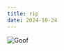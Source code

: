 ```yaml
---
title: rip
date: 2024-10-24
---
```


![Goof](/img/rip.jpg)

<p>&nbsp;</p>
<p>&nbsp;</p>
<p>&nbsp;</p>
<p>&nbsp;</p>
<p>&nbsp;</p>